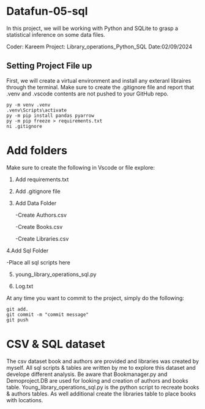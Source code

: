 # Datafun-05-sql
In this project, we will be working with Python and SQLite to grasp a statistical inference on some data files. 

Coder: Kareem
Project: Library_operations_Python_SQL
Date:02/09/2024

## Setting Project File up
First, we will create a virtual environment and install any exteranl libraires through the terminal. Make sure to create the .gitignore file and report that .venv and .vscode contents are not pushed to your GitHub repo.
```shell
py -m venv .venv
.venv\Scripts\activate
py -m pip install pandas pyarrow
py -m pip freeze > requirements.txt
ni .gitignore
```
# Add folders
Make sure to create the following in Vscode or file explore:
1. Add requirements.txt
2. Add .gitignore file
3. Add Data Folder
 
    -Create Authors.csv

    -Create Books.csv 

    -Create Libraries.csv
    
 4.Add Sql Folder
 
   -Place all sql scripts here
     
 5. young_library_operations_sql.py
   
6. Log.txt 


At any time you want to commit to the project, simply do the following:
```shell
git add.
git commit -m "commit message"
git push
```
# CSV & SQL dataset
The csv dataset book and authors are provided and libraries was created by myself. All sql scripts & tables are written by me to explore this dataset and develope different analysis. Be aware that Bookmanager.py and Demoproject.DB are used for looking and creation of authors and books table. Young_library_operations_sql.py is the python script to recreate books & authors tables. As well additional create the libraries table  to place books with locations. 
